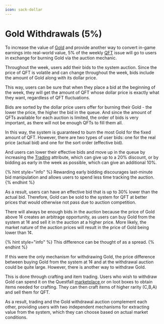 ```yaml
---
icon: sack-dollar
---
```


# Gold Withdrawals (5%)

To increase the value of [Gold](../assets/gold.md) and provide another way to convert in-game earnings into real-world value, 5% of the weekly [QFT](../assets/qft.md) issue will go to users in exchange for burning Gold via the auction mechanic.

Throughout the week, users add their bids to the system auction. Since the price of QFT is volatile and can change throughout the week, bids include the amount of Gold along with its dollar price.&#x20;

This way, users can be sure that when they place a bid at the beginning of the week, they will get the amount of QFT whose dollar price is exactly what they want, regardless of QFT fluctuations.

Bids are sorted by the dollar price users offer for burning their Gold - the lower the price, the higher the bid in the queue. And since the amount of QFTs available for each auction is limited, the order of bids is very important, as there will not be enough QFTs to fill them all.

In this way, the system is guaranteed to burn the most Gold for the fixed amount of QFT. However, there are two types of user bids: one for the real price (actual bid) and one for the sort order (effective bid).&#x20;

And users can lower their effective bids and move up in the queue by increasing the [Trading](../quest-mining/completion/rpg-attributes/trading.md) attribute, which can give up to a 20% discount, or by bidding as early in the week as possible, which can give an additional 10%.

{% hint style="info" %}
Rewarding early bidding discourages last-minute bid manipulation and allows users to spend less time tracking the auction.
{% endhint %}

As a result, users can have an effective bid that is up to 30% lower than the actual bid. Therefore, Gold can be sold to the system for QFT at better prices that would otherwise not pass due to auction competition.

There will always be enough bids in the auction because the price of Gold above 1¢ creates an arbitrage opportunity, as users can buy Gold from the system at 1¢ and sell it in the auction at a higher price. More likely, the market nature of the auction prices will result in the price of Gold being lower than 1¢.

{% hint style="info" %}
This difference can be thought of as a spread.
{% endhint %}

If this were the only mechanism for withdrawing Gold, the price difference between buying Gold from the system at 1¢ and at the withdrawal auction could be quite large. However, there is another way to withdraw Gold.

This is done through crafting and item trading. Users who wish to withdraw Gold can spend it on the Questfall [marketplace ](marketplace.md)or on loot boxes to obtain items needed for crafting. They can then craft items of higher rarity (C,B,A) and sell them for QFT.

As a result, trading and the Gold withdrawal auction complement each other, providing users with two independent mechanisms for extracting value from the system, which they can choose based on actual market conditions.

